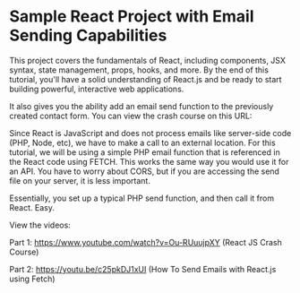 # Sample React Project with Email Sending Capabilities

This project covers the fundamentals of React, including components, JSX syntax, state management, props, hooks, and more. By the end of this tutorial, you'll have a solid understanding of React.js and be ready to start building powerful, interactive web applications.

It also gives you the ability add an email send function to the previously created contact form. You can view the crash course on this URL:

Since React is JavaScript and does not process emails like server-side code (PHP, Node, etc), we have to make a call to an external location. For this tutorial, we will be using a simple PHP email function that is referenced in the React code using FETCH. This works the same way you would use it for an API. You have to worry about CORS, but if you are accessing the send file on your server, it is less important.

Essentially, you set up a typical PHP send function, and then call it from React. Easy.

View the videos:

Part 1: https://www.youtube.com/watch?v=Ou-RUuujpXY (React JS Crash Course)

Part 2: https://youtu.be/c25pkDJ1xUI (How To Send Emails with React.js using Fetch)
